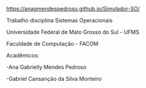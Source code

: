 https://anagmendespedroso.github.io/Simulador-SO/

Trabalho disciplina Sistemas Operacionais

Universidade Federal de Mato Grosso do Sul - UFMS

Faculdade de Computação - FACOM

Acadêmicos: 

-Ana Gabrielly Mendes Pedroso

-Gabriel Cansanção da Silva Monteiro
